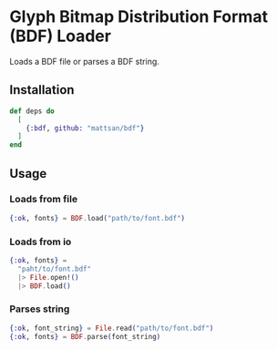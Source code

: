 # Glyph Bitmap Distribution Format (BDF) Loader

Loads a BDF file or parses a BDF string.

## Installation

```elixir
def deps do
  [
    {:bdf, github: "mattsan/bdf"}
  ]
end
```

## Usage

### Loads from file

```elixir
{:ok, fonts} = BDF.load("path/to/font.bdf")
```

### Loads from io

```elixir
{:ok, fonts} =
  "paht/to/font.bdf"
  |> File.open!()
  |> BDF.load()
```

### Parses string

```elixir
{:ok, font_string} = File.read("path/to/font.bdf")
{:ok, fonts} = BDF.parse(font_string)
```
